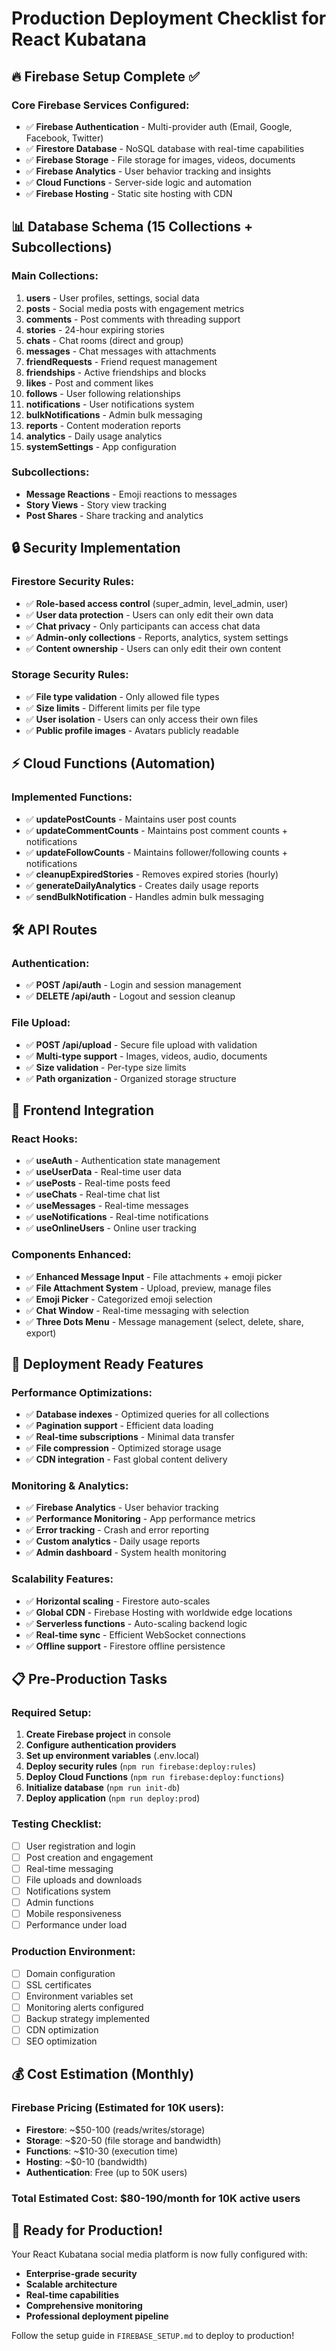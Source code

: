 # Production Deployment Checklist for React Kubatana

## 🔥 Firebase Setup Complete ✅

### Core Firebase Services Configured:
- ✅ **Firebase Authentication** - Multi-provider auth (Email, Google, Facebook, Twitter)
- ✅ **Firestore Database** - NoSQL database with real-time capabilities
- ✅ **Firebase Storage** - File storage for images, videos, documents
- ✅ **Firebase Analytics** - User behavior tracking and insights
- ✅ **Cloud Functions** - Server-side logic and automation
- ✅ **Firebase Hosting** - Static site hosting with CDN

## 📊 Database Schema (15 Collections + Subcollections)

### Main Collections:
1. **users** - User profiles, settings, social data
2. **posts** - Social media posts with engagement metrics
3. **comments** - Post comments with threading support
4. **stories** - 24-hour expiring stories
5. **chats** - Chat rooms (direct and group)
6. **messages** - Chat messages with attachments
7. **friendRequests** - Friend request management
8. **friendships** - Active friendships and blocks
9. **likes** - Post and comment likes
10. **follows** - User following relationships
11. **notifications** - User notifications system
12. **bulkNotifications** - Admin bulk messaging
13. **reports** - Content moderation reports
14. **analytics** - Daily usage analytics
15. **systemSettings** - App configuration

### Subcollections:
- **Message Reactions** - Emoji reactions to messages
- **Story Views** - Story view tracking
- **Post Shares** - Share tracking and analytics

## 🔒 Security Implementation

### Firestore Security Rules:
- ✅ **Role-based access control** (super_admin, level_admin, user)
- ✅ **User data protection** - Users can only edit their own data
- ✅ **Chat privacy** - Only participants can access chat data
- ✅ **Admin-only collections** - Reports, analytics, system settings
- ✅ **Content ownership** - Users can only edit their own content

### Storage Security Rules:
- ✅ **File type validation** - Only allowed file types
- ✅ **Size limits** - Different limits per file type
- ✅ **User isolation** - Users can only access their own files
- ✅ **Public profile images** - Avatars publicly readable

## ⚡ Cloud Functions (Automation)

### Implemented Functions:
- ✅ **updatePostCounts** - Maintains user post counts
- ✅ **updateCommentCounts** - Maintains post comment counts + notifications
- ✅ **updateFollowCounts** - Maintains follower/following counts + notifications
- ✅ **cleanupExpiredStories** - Removes expired stories (hourly)
- ✅ **generateDailyAnalytics** - Creates daily usage reports
- ✅ **sendBulkNotification** - Handles admin bulk messaging

## 🛠️ API Routes

### Authentication:
- ✅ **POST /api/auth** - Login and session management
- ✅ **DELETE /api/auth** - Logout and session cleanup

### File Upload:
- ✅ **POST /api/upload** - Secure file upload with validation
- ✅ **Multi-type support** - Images, videos, audio, documents
- ✅ **Size validation** - Per-type size limits
- ✅ **Path organization** - Organized storage structure

## 📱 Frontend Integration

### React Hooks:
- ✅ **useAuth** - Authentication state management
- ✅ **useUserData** - Real-time user data
- ✅ **usePosts** - Real-time posts feed
- ✅ **useChats** - Real-time chat list
- ✅ **useMessages** - Real-time messages
- ✅ **useNotifications** - Real-time notifications
- ✅ **useOnlineUsers** - Online user tracking

### Components Enhanced:
- ✅ **Enhanced Message Input** - File attachments + emoji picker
- ✅ **File Attachment System** - Upload, preview, manage files
- ✅ **Emoji Picker** - Categorized emoji selection
- ✅ **Chat Window** - Real-time messaging with selection
- ✅ **Three Dots Menu** - Message management (select, delete, share, export)

## 🚀 Deployment Ready Features

### Performance Optimizations:
- ✅ **Database indexes** - Optimized queries for all collections
- ✅ **Pagination support** - Efficient data loading
- ✅ **Real-time subscriptions** - Minimal data transfer
- ✅ **File compression** - Optimized storage usage
- ✅ **CDN integration** - Fast global content delivery

### Monitoring & Analytics:
- ✅ **Firebase Analytics** - User behavior tracking
- ✅ **Performance Monitoring** - App performance metrics
- ✅ **Error tracking** - Crash and error reporting
- ✅ **Custom analytics** - Daily usage reports
- ✅ **Admin dashboard** - System health monitoring

### Scalability Features:
- ✅ **Horizontal scaling** - Firestore auto-scales
- ✅ **Global CDN** - Firebase Hosting with worldwide edge locations
- ✅ **Serverless functions** - Auto-scaling backend logic
- ✅ **Real-time sync** - Efficient WebSocket connections
- ✅ **Offline support** - Firestore offline persistence

## 📋 Pre-Production Tasks

### Required Setup:
1. **Create Firebase project** in console
2. **Configure authentication providers**
3. **Set up environment variables** (.env.local)
4. **Deploy security rules** (`npm run firebase:deploy:rules`)
5. **Deploy Cloud Functions** (`npm run firebase:deploy:functions`)
6. **Initialize database** (`npm run init-db`)
7. **Deploy application** (`npm run deploy:prod`)

### Testing Checklist:
- [ ] User registration and login
- [ ] Post creation and engagement
- [ ] Real-time messaging
- [ ] File uploads and downloads
- [ ] Notifications system
- [ ] Admin functions
- [ ] Mobile responsiveness
- [ ] Performance under load

### Production Environment:
- [ ] Domain configuration
- [ ] SSL certificates
- [ ] Environment variables set
- [ ] Monitoring alerts configured
- [ ] Backup strategy implemented
- [ ] CDN optimization
- [ ] SEO optimization

## 💰 Cost Estimation (Monthly)

### Firebase Pricing (Estimated for 10K users):
- **Firestore**: ~$50-100 (reads/writes/storage)
- **Storage**: ~$20-50 (file storage and bandwidth)
- **Functions**: ~$10-30 (execution time)
- **Hosting**: ~$0-10 (bandwidth)
- **Authentication**: Free (up to 50K users)

### Total Estimated Cost: **$80-190/month** for 10K active users

## 🎯 Ready for Production!

Your React Kubatana social media platform is now fully configured with:
- **Enterprise-grade security**
- **Scalable architecture**
- **Real-time capabilities**
- **Comprehensive monitoring**
- **Professional deployment pipeline**

Follow the setup guide in `FIREBASE_SETUP.md` to deploy to production!
